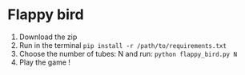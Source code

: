 # Flappy bird

1. Download the zip
2. Run in the terminal
```pip install -r /path/to/requirements.txt```
3. Choose the number of tubes: N and run:
```python flappy_bird.py N```
4. Play the game !
